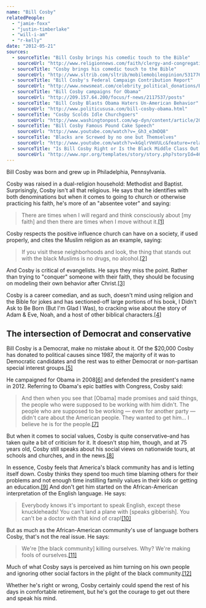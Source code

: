 ```yaml
---
name: "Bill Cosby"
relatedPeople:
  - "jamie-foxx"
  - "justin-timberlake"
  - "will-i-am"
  - "r-kelly"
date: "2012-05-21"
sources:
  - sourceTitle: "Bill Cosby brings his comedic touch to the Bible"
    sourceUrl: "http://www.religionnews.com/faith/clergy-and-congregations/bill-cosby-goes-searching-for-the-bibles-funny-parts"
  - sourceTitle: "Cosby brings his comedic touch to the Bible"
    sourceUrl: "http://www.sltrib.com/sltrib/mobilemobileopinion/53177674-82/cosby-bible-book-didn.html.csp"
  - sourceTitle: "Bill Cosby's Federal Campaign Contribution Report"
    sourceUrl: "http://www.newsmeat.com/celebrity_political_donations/Bill_Cosby.php"
  - sourceTitle: "Bill Cosby campaigns for Obama"
    sourceUrl: "http://209.157.64.200/focus/f-news/2117537/posts"
  - sourceTitle: "Bill Cosby Blasts Obama Haters Un-American Behavior"
    sourceUrl: "http://www.politicususa.com/bill-cosby-obama.html"
  - sourceTitle: "Cosby Scolds Idle Churchgoers"
    sourceUrl: "http://www.washingtonpost.com/wp-dyn/content/article/2006/05/16/AR2006051601661.html"
  - sourceTitle: "Bill Cosby Famous Pound Cake Speech"
    sourceUrl: "http://www.youtube.com/watch?v=_Gh3_e3mDQ8"
  - sourceTitle: "Blacks are Screwed by no one but Themselves"
    sourceUrl: "http://www.youtube.com/watch?v=kGqlrVmVULc&feature=related"
  - sourceTitle: "Is Bill Cosby Right or Is the Black Middle Class Out of Touch?"
    sourceUrl: "http://www.npr.org/templates/story/story.php?storyId=4628960"
---
```


Bill Cosby was born and grew up in Philadelphia, Pennsylvania.

Cosby was raised in a dual-religion household: Methodist and Baptist. Surprisingly, Cosby isn't all that religious. He says that he identifies with both denominations but when it comes to going to church or otherwise practicing his faith, he's more of an "absentee voter" and saying:

>There are times when I will regard and think consciously about [my faith] and then there are times when I move without it.<a class="source-citation" href="#http://www.religionnews.com/faith/clergy-and-congregations/bill-cosby-goes-searching-for-the-bibles-funny-parts" title="Bill Cosby brings his comedic touch to the Bible">[1]</a>

Cosby respects the positive influence church can have on a society, if used properly, and cites the Muslim religion as an example, saying:

>If you visit these neighborhoods and look, the thing that stands out with the black Muslims is no drugs, no alcohol.<a class="source-citation" href="#http://www.religionnews.com/faith/clergy-and-congregations/bill-cosby-goes-searching-for-the-bibles-funny-parts" title="Bill Cosby brings his comedic touch to the Bible">[2]</a>

And Cosby is critical of evangelists. He says they miss the point. Rather than trying to "conquer" someone with their faith, they should be focusing on modeling their own behavior after Christ.<a class="source-citation" href="#http://www.sltrib.com/sltrib/mobilemobileopinion/53177674-82/cosby-bible-book-didn.html.csp" title="Cosby brings his comedic touch to the Bible">[3]</a>

Cosby is a career comedian, and as such, doesn't mind using religion and the Bible for jokes and has sectioned-off large portions of his book, I Didn't Ask to Be Born (But I'm Glad I Was), to cracking wise about the story of Adam & Eve, Noah, and a host of other biblical characters.<a class="source-citation" href="#http://www.sltrib.com/sltrib/mobilemobileopinion/53177674-82/cosby-bible-book-didn.html.csp" title="Cosby brings his comedic touch to the Bible">[4]</a>

## The intersection of Democrat and conservative

Bill Cosby is a Democrat, make no mistake about it. Of the $20,000 Cosby has donated to political causes since 1987, the majority of it was to Democratic candidates and the rest was to either Democrat or non-partisan special interest groups.<a class="source-citation" href="#http://www.newsmeat.com/celebrity_political_donations/Bill_Cosby.php" title="Bill Cosby&apos;s Federal Campaign Contribution Report">[5]</a>

He campaigned for Obama in 2008<a class="source-citation" href="#http://209.157.64.200/focus/f-news/2117537/posts" title="Bill Cosby campaigns for Obama">[6]</a> and defended the president's name in 2012. Referring to Obama's epic battles with Congress, Cosby said:

>And then when you see that [Obama] made promises and said things, the people who were supposed to be working with him didn't. The people who are supposed to be working — even for another party — didn't care about the American people. They wanted to get him… I believe he is for the people.<a class="source-citation" href="#http://www.politicususa.com/bill-cosby-obama.html" title="Bill Cosby Blasts Obama Haters Un-American Behavior">[7]</a>

But when it comes to social values, Cosby is quite conservative–and has taken quite a bit of criticism for it. It doesn't stop him, though, and at 75 years old, Cosby still speaks about his social views on nationwide tours, at schools and churches, and in the news.<a class="source-citation" href="#http://www.washingtonpost.com/wp-dyn/content/article/2006/05/16/AR2006051601661.html" title="Cosby Scolds Idle Churchgoers">[8]</a>

In essence, Cosby feels that America's black community has and is letting itself down. Cosby thinks they spend too much time blaming others for their problems and not enough time instilling family values in their kids or getting an education.<a class="source-citation" href="#http://www.youtube.com/watch?v=_Gh3_e3mDQ8" title="Bill Cosby Famous Pound Cake Speech">[9]</a> And don't get him started on the African-American interpretation of the English language. He says:

>Everybody knows it's important to speak English, except these knuckleheads! You can't land a plane with [speaks gibberish]. You can't be a doctor with that kind of crap!<a class="source-citation" href="#http://www.youtube.com/watch?v=_Gh3_e3mDQ8" title="Bill Cosby Famous Pound Cake Speech">[10]</a>

But as much as the African-American community's use of language bothers Cosby, that's not the real issue. He says:

>We're [the black community] killing ourselves. Why? We're making fools of ourselves.<a class="source-citation" href="#http://www.youtube.com/watch?v=kGqlrVmVULc&feature=related" title="Blacks are Screwed by no one but Themselves">[11]</a>

Much of what Cosby says is perceived as him turning on his own people and ignoring other social factors in the plight of the black community.<a class="source-citation" href="#http://www.npr.org/templates/story/story.php?storyId=4628960" title="Is Bill Cosby Right or Is the Black Middle Class Out of Touch?">[12]</a>

Whether he's right or wrong, Cosby certainly could spend the rest of his days in comfortable retirement, but he's got the courage to get out there and speak his mind.